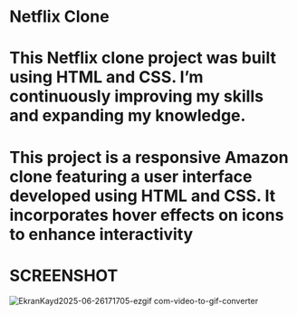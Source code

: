 # Netflix Clone
# This Netflix clone project was built using HTML and CSS. I’m continuously improving my skills and expanding my knowledge.
# This project is a responsive Amazon clone featuring a user interface developed using HTML and CSS. It incorporates hover effects on icons to enhance interactivity

# SCREENSHOT
![EkranKayd2025-06-26171705-ezgif com-video-to-gif-converter](https://github.com/user-attachments/assets/9432d230-0403-494e-a83a-d4a421e85aa6)
